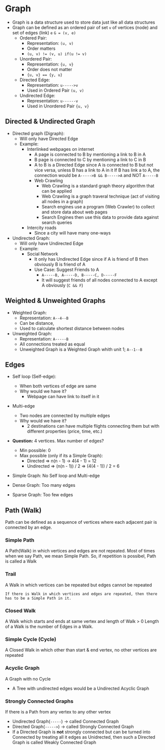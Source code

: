 # Graph
- Graph is a data structure used to store data just like all data
  structures
- Graph can be defined as an ordered pair of set `v` of vertices   (node) and set of edges (link) `e`
  `G = (v, e)`
  - Ordered Pair:
    - Representation: `(u, v)`
    - Order matters
    - `(u, v) != (v, u) if(u != v)`
  - Unordered Pair:
    - Representation: `{u, v}`
    - Order does not matter
    - `{u, v} == {y, u}`
  - Directed Edge:
    - Representation: `u----->v`
    - Used in Ordered Pair `(u, v)`
  - Undirected Edge:
    - Representation: `u------v`
    - Used in Unordered Pair `{u, v}`

## Directed & Undirected Graph
- Directed graph (Digraph):
  - Will only have Directed Edge
  - Example: 
    - Interlinked webpages on internet
      - A page is connected to B by mentioning a link to B in A
      - B page is connected to C by mentioning a link to C in B
      - A to B is a Directed Edge since A is connected to B      but not vice versa, unless B has a link to A in it
        If B has link a to A, the connection would be
        `A----->B && B----->A` and NOT `A-----B`
      - Web Crawling
        - Web Crawling is a standard graph theory algorithm      that can be applied
        - Web Crawling is a graph traveral technique (act of     visiting all nodes in a graph)
        - Search engines use a program (Web Crawler) to          collect and store data about web pages
        - Search Engines then use this data to provide data      against search queries
    - Intercity roads
      - Since a city will have many one-ways
- Undirected Graph:
  - Will only have Undirected Edge
  - Example:
    - Social Network
      - It only has Undirected Edge since if A is friend of B    then obviously B is friend of A
      - Use Case: Suggest Friends to A
        - `A-----B, A-----D, B-----C, D-----F`
        - It will suggest friends of all nodes connected to A    except A obviously (`C && F`)

## Weighted & Unweighted Graphs 
- Weighted Graph:
  - Representation: `A--4--B`
  - Can be distance, 
  - Used to calculate shortest distance between nodes
- Unweighted Graph:
  - Representation: `A-----B`
  - All connections treated as equal
  - Unweighted Graph is a Weighted Graph whith unit 1; `A--1--B`

## Edges
- Self loop (Self-edge):
  - When both vertices of edge are same
  - Why would we have it?
    - Webpage can have link to itself in it
- Multi-edge
  - Two nodes are connected by multiple edges
  - Why would we have it?
    - 2 destinations can have multiple flights connecting them     but with different properties (price, time, etc.)

- <b>Question:</b> 4 vertices. Max number of edges?
  - Min possible: 0
  - Max possible (only if its a Simple Graph): 
    - Directed => n(n - 1) -> 4(4 - 1) = 12
    - Undirected => (n(n - 1)) / 2 => (4(4 - 1)) / 2 = 6

- Simple Graph: No Self loop and Multi-edge
- Dense Graph: Too many edges
- Sparse Graph: Too few edges

## Path (Walk)
Path can be defined as a sequence of vertices where each adjacent pair is connected by an edge.

### Simple Path
A Path(Walk) in which vertices and edges are not repeated. Most of times when we say Path, we mean Simple Path. So, if repetition is possibel, Path is called a Walk

### Trail
A Walk in which vertices can be repeated but edges cannot be repeated
````
If there is Walk in which vertices and edges are repeated, then there has to be a Simple Path in it.
````

### Closed Walk
A Walk which starts and ends at same vertex and length of Walk > 0
Length of a Walk is the number of Edges in a Walk.

### Simple Cycle (Cycle)
A Closed Walk in which other than start & end vertex, no other vertices are repeated

### Acyclic Graph
A Graph with no Cycle
- A Tree with undirected edges would be a Undirected Acyclic Graph


### Strongly Connected Graphs
If there is a Path from any vertex to any other vertex
- Undirected Graph(`-----`) -> called Connected Graph
- Directed Graph(`----->`) -> called Strongly Connected Graph
- If a Directed Graph is <b>not</b> strongly connected but can     be turned into Connected by treating all it edges as             Unidrected, then such a Directed Graph is called Weakly          Connected Graph
    